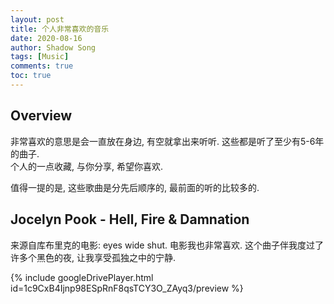 ```yaml
---
layout: post
title: 个人非常喜欢的音乐
date: 2020-08-16
author: Shadow Song
tags: [Music]
comments: true
toc: true
---
```


## Overview

非常喜欢的意思是会一直放在身边, 有空就拿出来听听. 这些都是听了至少有5-6年的曲子.  
个人的一点收藏, 与你分享, 希望你喜欢. 

值得一提的是, 这些歌曲是分先后顺序的, 最前面的听的比较多的. 

## Jocelyn Pook - Hell, Fire & Damnation

来源自库布里克的电影: eyes wide shut. 电影我也非常喜欢. 这个曲子伴我度过了许多个黑色的夜, 让我享受孤独之中的宁静. 

{% include googleDrivePlayer.html id=1c9CxB4Ijnp98ESpRnF8qsTCY3O_ZAyq3/preview %}

